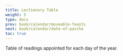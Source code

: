 ```yaml
---
title: Lectionary Table
weight: 5
type: docs
prev: book/calendar/moveable-feasts
next: book/calendar/date-of-pascha
toc: true
---
```


Table of readings appointed for each day of the year.
